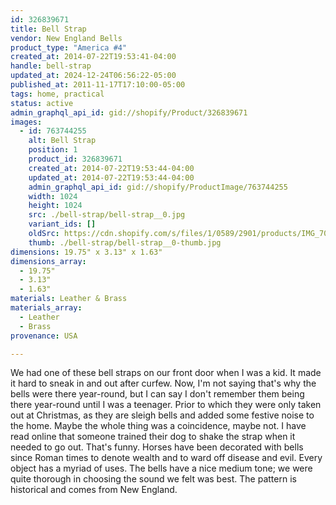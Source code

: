 ```yaml
---
id: 326839671
title: Bell Strap
vendor: New England Bells
product_type: "America #4"
created_at: 2014-07-22T19:53:41-04:00
handle: bell-strap
updated_at: 2024-12-24T06:56:22-05:00
published_at: 2011-11-17T17:10:00-05:00
tags: home, practical
status: active
admin_graphql_api_id: gid://shopify/Product/326839671
images:
  - id: 763744255
    alt: Bell Strap
    position: 1
    product_id: 326839671
    created_at: 2014-07-22T19:53:44-04:00
    updated_at: 2014-07-22T19:53:44-04:00
    admin_graphql_api_id: gid://shopify/ProductImage/763744255
    width: 1024
    height: 1024
    src: ./bell-strap/bell-strap__0.jpg
    variant_ids: []
    oldSrc: https://cdn.shopify.com/s/files/1/0589/2901/products/IMG_7053.jpeg?v=1406073224
    thumb: ./bell-strap/bell-strap__0-thumb.jpg
dimensions: 19.75" x 3.13" x 1.63"
dimensions_array:
  - 19.75"
  - 3.13"
  - 1.63"
materials: Leather & Brass
materials_array:
  - Leather
  - Brass
provenance: USA

---
```


We had one of these bell straps on our front door when I was a kid. It made it hard to sneak in and out after curfew. Now, I'm not saying that's why the bells were there year-round, but I can say I don't remember them being there year-round until I was a teenager. Prior to which they were only taken out at Christmas, as they are sleigh bells and added some festive noise to the home. Maybe the whole thing was a coincidence, maybe not. I have read online that someone trained their dog to shake the strap when it needed to go out. That's funny. Horses have been decorated with bells since Roman times to denote wealth and to ward off disease and evil. Every object has a myriad of uses. The bells have a nice medium tone; we were quite thorough in choosing the sound we felt was best. The pattern is historical and comes from New England.